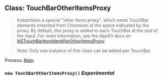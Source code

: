 ## Class: TouchBarOtherItemsProxy

> Instantiates a special "other items proxy", which nests TouchBar elements inherited
> from Chromium at the space indicated by the proxy. By default, this proxy is added
> to each TouchBar at the end of the input. For more information, see the AppKit docs on
> [NSTouchBarItemIdentifierOtherItemsProxy](https://developer.apple.com/documentation/appkit/nstouchbaritemidentifierotheritemsproxy)
>
> Note: Only one instance of this class can be added per TouchBar.

Process: [Main](../tutorial/application-architecture.md#main-and-renderer-processes)

### `new TouchBarOtherItemsProxy()` _Experimental_
